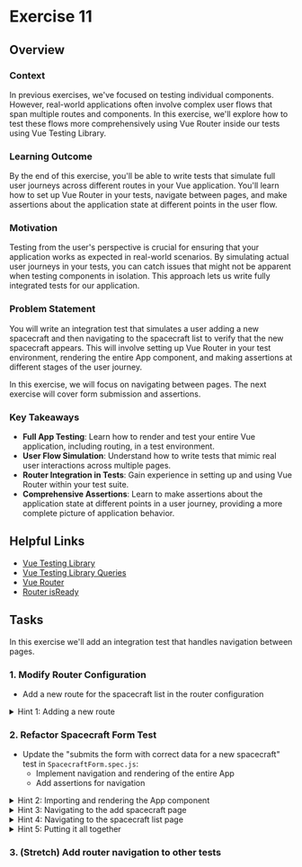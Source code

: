 # Exercise 11

## Overview

### **Context**

In previous exercises, we've focused on testing individual components. However, real-world applications often involve complex user flows that span multiple routes and components. In this exercise, we'll explore how to test these flows more comprehensively using Vue Router inside our tests using Vue Testing Library.

### **Learning Outcome**

By the end of this exercise, you'll be able to write tests that simulate full user journeys across different routes in your Vue application. You'll learn how to set up Vue Router in your tests, navigate between pages, and make assertions about the application state at different points in the user flow.

### **Motivation**

Testing from the user's perspective is crucial for ensuring that your application works as expected in real-world scenarios. By simulating actual user journeys in your tests, you can catch issues that might not be apparent when testing components in isolation. This approach lets us write fully integrated tests for our application.

### **Problem Statement**

You will write an integration test that simulates a user adding a new spacecraft and then navigating to the spacecraft list to verify that the new spacecraft appears. This will involve setting up Vue Router in your test environment, rendering the entire App component, and making assertions at different stages of the user journey.

In this exercise, we will focus on navigating between pages. The next exercise will cover form submission and assertions.

### **Key Takeaways**

- **Full App Testing**: Learn how to render and test your entire Vue application, including routing, in a test environment.
- **User Flow Simulation**: Understand how to write tests that mimic real user interactions across multiple pages.
- **Router Integration in Tests**: Gain experience in setting up and using Vue Router within your test suite.
- **Comprehensive Assertions**: Learn to make assertions about the application state at different points in a user journey, providing a more complete picture of application behavior.

## Helpful Links

- [Vue Testing Library](https://testing-library.com/docs/vue-testing-library/intro/)
- [Vue Testing Library Queries](https://testing-library.com/docs/queries/about/)
- [Vue Router](https://router.vuejs.org/)
- [Router isReady](https://router.vuejs.org/api/interfaces/Router.html#isReady)

## Tasks

In this exercise we'll add an integration test that handles navigation between pages.

### 1. Modify Router Configuration

- Add a new route for the spacecraft list in the router configuration

<details>
  <summary>Hint 1: Adding a new route</summary>

```javascript
{
  path: '/spacecraft',
  component: SpacecraftList,
  name: 'SpacecraftList',
},
```

Add this route configuration to the existing router setup in the test file.

</details>

### 2. Refactor Spacecraft Form Test

- Update the "submits the form with correct data for a new spacecraft" test in `SpacecraftForm.spec.js`:
  - Implement navigation and rendering of the entire App
  - Add assertions for navigation

<details>
  <summary>Hint 2: Importing and rendering the App component</summary>

```javascript
import { render } from '@testing-library/vue';
import App from '@/App.vue';

// Inside the test
const { getByRole, findByRole } = render(App, {
  global: {
    plugins: [router],
  },
});
```

This sets up the test to render the entire App component, which allows for testing navigation between different pages.

</details>

<details>
  <summary>Hint 3: Navigating to the add spacecraft page</summary>

```javascript
// Navigate to the add spacecraft page
router.push('/spacecraft/add');
await router.isReady();

// Assert that we're on the right page
expect(
  getByRole('heading', { name: 'Add Spacecraft' })
).toBeDefined();
```

This code navigates to the add spacecraft page and checks if we're on the correct page.

</details>

<details>
  <summary>Hint 4: Navigating to the spacecraft list page</summary>

```javascript
// Navigate to the spacecraft list page
router.push('/spacecraft');
await router.isReady();

// Wait for the navigation to complete
await findByRole('heading', {
  name: 'Spacecraft Management',
});
```

This code navigates to the spacecraft list page and waits for the navigation to complete.

</details>

<details>
  <summary>Hint 5: Putting it all together</summary>

```javascript
import { render } from '@testing-library/vue';
import App from '@/App.vue';

// Inside the test
const { getByRole, findByRole } = render(App, {
  global: {
    plugins: [router],
  },
});

// Navigate to the add spacecraft page
router.push('/spacecraft/add');
await router.isReady();

// Assert that we're on the right page
expect(
  getByRole('heading', { name: 'Add Spacecraft' })
).toBeDefined();

// Navigate to the spacecraft list page
router.push('/spacecraft');
await router.isReady();

// Wait for the navigation to complete
await findByRole('heading', {
  name: 'Spacecraft Management',
});
```

This combined approach allows you to test navigation between different components in your app.

</details>

### 3. (Stretch) Add router navigation to other tests
